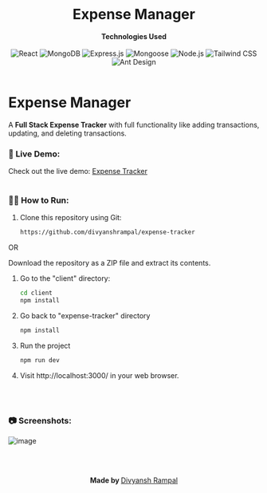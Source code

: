 <div align="center">
  <br>
  <h1> Expense Manager </h1>
  <strong> Technologies Used</strong>
  <br><br>
  <img src="https://img.shields.io/badge/%20-reactjs-%231791ff" alt="React">
  <img src="https://img.shields.io/badge/%20-mongodb-%231791ff" alt="MongoDB">
  <img src="https://img.shields.io/badge/%20-expressjs-%231791ff" alt="Express.js">
  <img src="https://img.shields.io/badge/%20-mongoose-%231791ff" alt="Mongoose">
  <img src="https://img.shields.io/badge/%20-nodejs-%231791ff" alt="Node.js">
  <img src="https://img.shields.io/badge/%20-tailwindcss-%231791ff" alt="Tailwind CSS">
  <img src="https://img.shields.io/badge/%20-antdesign-%231791ff" alt="Ant Design">
  <br><br>
</div>

# Expense Manager

A **Full Stack Expense Tracker** with full functionality like adding transactions, updating, and deleting transactions.

### 🚀 Live Demo:

Check out the live demo: [Expense Tracker](https://odd-cyan-gharial-sock.cyclic.app/)
<br><br>

### 👨‍💻 How to Run:

1. Clone this repository using Git:
   ```bash
   https://github.com/divyanshrampal/expense-tracker
OR

Download the repository as a ZIP file and extract its contents.

1. Go to the "client" directory:
   ```bash
   cd client
   npm install

2. Go back to "expense-tracker" directory
   ```bash
   npm install
   
3. Run the project
   ```bash
   npm run dev

4. Visit http://localhost:3000/ in your web browser.

<br><br>

### 📷 Screenshots:
                                                                                                                                          
![image](https://github.com/divyanshrampal/expense-tracker/assets/93667147/edd2854b-7071-4129-a1d7-11aa3531e558)

<br><br>

<p align='center'>
    <b>Made by </b>
    <a href="https://github.com/divyanshrampal">Divyansh Rampal</a>
</p>

   
